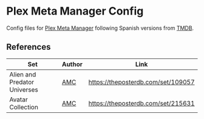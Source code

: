 # Plex Meta Manager Config

Config files for [Plex Meta Manager](https://metamanager.wiki/) following Spanish versions from [TMDB](https://www.themoviedb.org/).

## References

| Set                          | Author                                  | Link                               |
| ---------------------------- | --------------------------------------- | ---------------------------------- |
| Alien and Predator Universes | [AMC](https://theposterdb.com/user/AMC) | https://theposterdb.com/set/109057 |
| Avatar Collection | [AMC](https://theposterdb.com/user/AMC) | https://theposterdb.com/set/215631 |